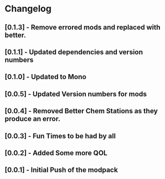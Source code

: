 # Changelog

## [0.1.3] - Remove errored mods and replaced with better.

## [0.1.1] - Updated dependencies and version numbers

## [0.1.0] - Updated to Mono

## [0.0.5] - Updated Version numbers for mods

## [0.0.4] - Removed Better Chem Stations as they produce an error.

## [0.0.3] - Fun Times to be had by all

## [0.0.2] - Added Some more QOL

## [0.0.1] - Initial Push of the modpack
